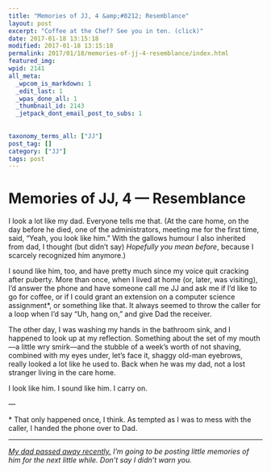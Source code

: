 ```yaml
---
title: "Memories of JJ, 4 &amp;#8212; Resemblance"
layout: post
excerpt: "Coffee at the Chef? See you in ten. (click)"
date: 2017-01-18 13:15:18
modified: 2017-01-18 13:15:18
permalink: 2017/01/18/memories-of-jj-4-resemblance/index.html
featured_img: 
wpid: 2141
all_meta: 
  _wpcom_is_markdown: 1
  _edit_last: 1
  _wpas_done_all: 1
  _thumbnail_id: 2143
  _jetpack_dont_email_post_to_subs: 1
  
  
taxonomy_terms_all: ["JJ"]
post_tag: []
category: ["JJ"]
tags: post
---
```


# Memories of JJ, 4 &#8212; Resemblance

I look a lot like my dad. Everyone tells me that. (At the care home, on the day before he died, one of the administrators, meeting me for the first time, said, “Yeah, you look like him.” With the gallows humour I also inherited from dad, I thought (but didn’t say) *Hopefully you mean before*, because I scarcely recognized him anymore.)

I sound like him, too, and have pretty much since my voice quit cracking after puberty. More than once, when I lived at home (or, later, was visiting), I’d answer the phone and have someone call me JJ and ask me if I’d like to go for coffee, or if I could grant an extension on a computer science assignment\*, or something like that. It always seemed to throw the caller for a loop when I’d say “Uh, hang on,” and give Dad the receiver.

The other day, I was washing my hands in the bathroom sink, and I happened to look up at my reflection. Something about the set of my mouth—a little wry smirk—and the stubble of a week’s worth of not shaving, combined with my eyes under, let’s face it, shaggy old-man eyebrows, really looked a lot like he used to. Back when he was my dad, not a lost stranger living in the care home.

I look like him. I sound like him. I carry on.

—

\* That only happened once, I think. As tempted as I was to mess with the caller, I handed the phone over to Dad.

- - - - - -

*[My dad passed away recently.](https://patrickjohanneson.com/2017/01/11/my-fathers-obituary/) I’m going to be posting little memories of him for the next little while. Don’t say I didn’t warn you.*